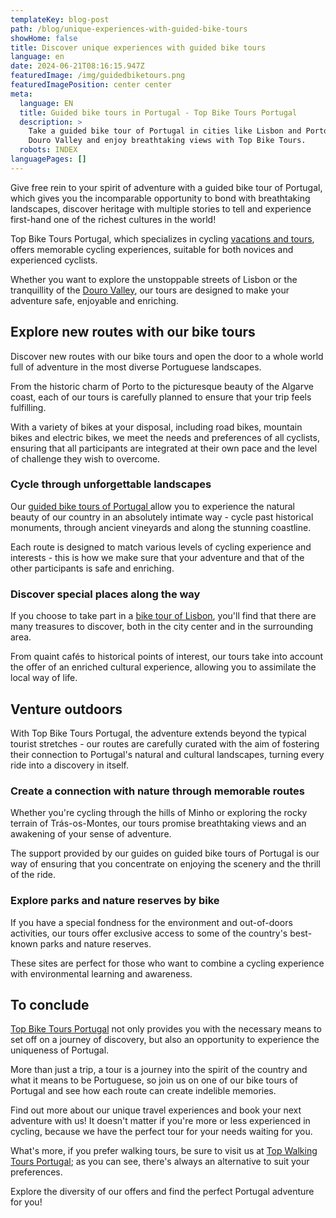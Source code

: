 ```yaml
---
templateKey: blog-post
path: /blog/unique-experiences-with-guided-bike-tours
showHome: false
title: Discover unique experiences with guided bike tours
language: en
date: 2024-06-21T08:16:15.947Z
featuredImage: /img/guidedbiketours.png
featuredImagePosition: center center
meta:
  language: EN
  title: Guided bike tours in Portugal - Top Bike Tours Portugal
  description: >
    Take a guided bike tour of Portugal in cities like Lisbon and Porto or the
    Douro Valley and enjoy breathtaking views with Top Bike Tours.
  robots: INDEX
languagePages: []
---
```

Give free rein to your spirit of adventure with a guided bike tour of Portugal, which gives you the incomparable opportunity to bond with breathtaking landscapes, discover heritage with multiple stories to tell and experience first-hand one of the richest cultures in the world!

Top Bike Tours Portugal, which specializes in cycling [vacations and tours](https://topbiketoursportugal.com/), offers memorable cycling experiences, suitable for both novices and experienced cyclists.

Whether you want to explore the unstoppable streets of Lisbon or the tranquillity of the [Douro Valley](https://topbiketoursportugal.com/pt/posts/descubra-as-maravilhas-de-portugal-com-passeios-de-bicicleta-pelo-vale-do-douro/), our tours are designed to make your adventure safe, enjoyable and enriching.

## Explore new routes with our bike tours

Discover new routes with our bike tours and open the door to a whole world full of adventure in the most diverse Portuguese landscapes.

From the historic charm of Porto to the picturesque beauty of the Algarve coast, each of our tours is carefully planned to ensure that your trip feels fulfilling.

With a variety of bikes at your disposal, including road bikes, mountain bikes and electric bikes, we meet the needs and preferences of all cyclists, ensuring that all participants are integrated at their own pace and the level of challenge they wish to overcome.

### Cycle through unforgettable landscapes

Our [guided bike tours of Portugal ](https://topbiketoursportugal.com/)allow you to experience the natural beauty of our country in an absolutely intimate way - cycle past historical monuments, through ancient vineyards and along the stunning coastline.

Each route is designed to match various levels of cycling experience and interests - this is how we make sure that your adventure and that of the other participants is safe and enriching.

### Discover special places along the way

If you choose to take part in a [bike tour of Lisbon](https://topbiketoursportugal.com/), you'll find that there are many treasures to discover, both in the city center and in the surrounding area.

From quaint cafés to historical points of interest, our tours take into account the offer of an enriched cultural experience, allowing you to assimilate the local way of life.

## Venture outdoors

With Top Bike Tours Portugal, the adventure extends beyond the typical tourist stretches - our routes are carefully curated with the aim of fostering their connection to Portugal's natural and cultural landscapes, turning every ride into a discovery in itself.

### Create a connection with nature through memorable routes

Whether you're cycling through the hills of Minho or exploring the rocky terrain of Trás-os-Montes, our tours promise breathtaking views and an awakening of your sense of adventure.

The support provided by our guides on guided bike tours of Portugal is our way of ensuring that you concentrate on enjoying the scenery and the thrill of the ride.

### Explore parks and nature reserves by bike

If you have a special fondness for the environment and out-of-doors activities, our tours offer exclusive access to some of the country's best-known parks and nature reserves.

These sites are perfect for those who want to combine a cycling experience with environmental learning and awareness.

## To conclude

[Top Bike Tours Portugal](https://topbiketoursportugal.com/) not only provides you with the necessary means to set off on a journey of discovery, but also an opportunity to experience the uniqueness of Portugal.

More than just a trip, a tour is a journey into the spirit of the country and what it means to be Portuguese, so join us on one of our bike tours of Portugal and see how each route can create indelible memories.

Find out more about our unique travel experiences and book your next adventure with us! It doesn't matter if you're more or less experienced in cycling, because we have the perfect tour for your needs waiting for you.

What's more, if you prefer walking tours, be sure to visit us at [Top Walking Tours Portugal](https://topwalkingtoursportugal.com/); as you can see, there's always an alternative to suit your preferences.

Explore the diversity of our offers and find the perfect Portugal adventure for you!
